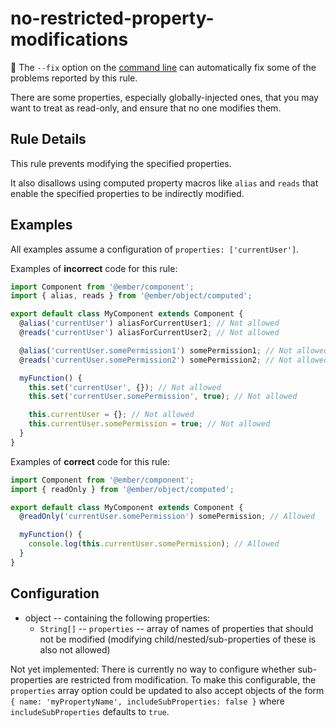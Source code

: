 # no-restricted-property-modifications

:wrench: The `--fix` option on the [command line](https://eslint.org/docs/user-guide/command-line-interface#fixing-problems) can automatically fix some of the problems reported by this rule.

There are some properties, especially globally-injected ones, that you may want to treat as read-only, and ensure that no one modifies them.

## Rule Details

This rule prevents modifying the specified properties.

It also disallows using computed property macros like `alias` and `reads` that enable the specified properties to be indirectly modified.

## Examples

All examples assume a configuration of `properties: ['currentUser']`.

Examples of **incorrect** code for this rule:

```js
import Component from '@ember/component';
import { alias, reads } from '@ember/object/computed';

export default class MyComponent extends Component {
  @alias('currentUser') aliasForCurrentUser1; // Not allowed
  @reads('currentUser') aliasForCurrentUser2; // Not allowed

  @alias('currentUser.somePermission1') somePermission1; // Not allowed
  @reads('currentUser.somePermission2') somePermission2; // Not allowed

  myFunction() {
    this.set('currentUser', {}); // Not allowed
    this.set('currentUser.somePermission', true); // Not allowed

    this.currentUser = {}; // Not allowed
    this.currentUser.somePermission = true; // Not allowed
  }
}
```

Examples of **correct** code for this rule:

```js
import Component from '@ember/component';
import { readOnly } from '@ember/object/computed';

export default class MyComponent extends Component {
  @readOnly('currentUser.somePermission') somePermission; // Allowed

  myFunction() {
    console.log(this.currentUser.somePermission); // Allowed
  }
}
```

## Configuration

* object -- containing the following properties:
  * `String[]` -- `properties` -- array of names of properties that should not be modified (modifying child/nested/sub-properties of these is also not allowed)

Not yet implemented: There is currently no way to configure whether sub-properties are restricted from modification. To make this configurable, the `properties` array option could be updated to also accept objects of the form `{ name: 'myPropertyName', includeSubProperties: false }` where `includeSubProperties` defaults to `true`.
